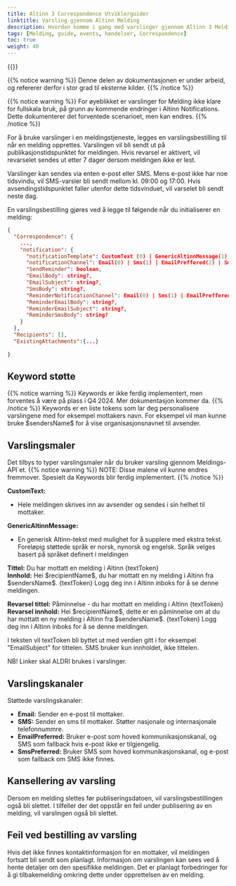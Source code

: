 ```yaml
---
title: Altinn 3 Correspondence Utviklerguider
linktitle: Varsling gjennom Altinn Melding
description: Hvordan komme i gang med varslinger gjennom Altinn 3 Melding, for utviklere
tags: [Melding, guide, events, hendelser, Correspondence]
toc: true
weight: 40
---
```


{{<children />}}

{{% notice warning  %}}
Denne delen av dokumentasjonen er under arbeid, og refererer derfor i stor grad til eksterne kilder.
{{% /notice %}}

{{% notice warning  %}}
For øyeblikket er varslinger for Melding ikke klare for fullskala bruk, på grunn av kommende endringer i Altinn Notifications.
Dette dokumenterer det forventede scenarioet, men kan endres.
{{% /notice %}}

For å bruke varslinger i en meldingstjeneste, legges en varslingsbestilling til når en melding opprettes. Varslingen vil bli sendt ut på publikasjonstidspunktet for meldingen. Hvis revarsel er aktivert, vil revarselet sendes ut etter 7 dager dersom meldingen ikke er lest.

Varslinger kan sendes via enten e-post eller SMS. Mens e-post ikke har noe tidsvindu, vil SMS-varsler bli sendt mellom kl. 09:00 og 17:00. Hvis avsendingstidspunktet faller utenfor dette tidsvinduet, vil varselet bli sendt neste dag.

En varslingsbestilling gjøres ved å legge til følgende når du initialiserer en melding:

```json
{
  "Correspondence": {
    ...,
    "notification": {
      "notificationTemplate": CustomText (0) | GenericAltinnMessage(1),
      "notificationChannel": Email(0) | Sms(1) | EmailPreffered(2) | SmsPreffered(3),
      "SendReminder": boolean,
      "EmailBody": string?, 
      "EmailSubject": string?,
      "SmsBody": string?,
      "ReminderNotificationChannel": Email(0) | Sms(1) | EmailPreffered(2) | SmsPreffered(3), 
      "ReminderEmailBody": string?,
      "ReminderEmailSubject": string?,
      "ReminderSmsBody": string? 
    }
  },
  "Recipients": [],
  "ExistingAttachments":{...}
 
}
```

## Keyword støtte
{{% notice warning  %}}
Keywords er ikke ferdig implementert, men forventes å være på plass i Q4 2024. Mer dokumentasjon kommer da. 
{{% /notice %}}
Keywords er en liste tokens som lar deg personalisere varslingene med for eksempel mottakers navn. For eksempel vil man kunne bruke \$sendersName\$ for å vise organisasjonsnavnet til avsender. 

## Varslingsmaler
Det tilbys to typer varslingsmaler når du bruker varsling gjennom Meldings-API`et.
{{% notice warning  %}}
NOTE: Disse malene vil kunne endres fremmover. Spesielt da Keywords blir ferdig implementert. 
{{% /notice %}}

**CustomText:** 
- Hele meldingen skrives inn av avsender og sendes i sin helhet til mottaker. 

**GenericAltinnMessage:** 
- En generisk Altinn-tekst med mulighet for å supplere med ekstra tekst. Foreløpig støttede språk er norsk, nynorsk og engelsk. Språk velges basert på språket definert i meldingen 

**Tittel:** Du har mottatt en melding i Altinn {textToken}<br>
**Innhold:** Hei \$recipientName\$, du har mottatt en ny melding i Altinn fra \$sendersName\$. {textToken} Logg deg inn i Altinn inboks for å se denne meldingen.

**Revarsel tittel:** Påminnelse - du har mottatt en melding i Altinn {textToken}<br>
**Revarsel innhold:** Hei \$recipientName\$, dette er en påminnelse om at du har mottatt en ny melding i Altinn fra \$sendersName\$. {textToken} Logg deg inn i Altinn inboks for å se denne meldingen.

I teksten vil textToken bli byttet ut med verdien gitt i for eksempel "EmailSubject" for tittelen. SMS bruker kun innholdet, ikke tittelen.

NB! Linker skal ALDRI brukes i varslinger. 

## Varslingskanaler 
Støttede varslingskanaler: 
- **Email:** Sender en e-post til mottaker.
- **SMS:** Sender en sms til mottaker. Støtter nasjonale og internasjonale telefonnummre.
- **EmailPreferred:** Bruker e-post som hoved kommunikasjonskanal, og SMS som fallback hvis e-post ikke er tilgjengelig.
- **SmsPreferred:** Bruker SMS som hoved kommunikasjonskanal, og e-post som fallback om SMS ikke finnes.

## Kansellering av varsling
Dersom en melding slettes før publiseringsdatoen, vil varslingsbestillingen også bli slettet. I tilfeller der det oppstår en feil under publisering av en melding, vil varslingen også bli slettet.

## Feil ved bestilling av varsling
Hvis det ikke finnes kontaktinformasjon for en mottaker, vil meldingen fortsatt bli sendt som planlagt. 
Informasjon om varslingen kan sees ved å hente detaljer om den spesifikke meldingen. 
Det er planlagt forbedringer for å gi tilbakemelding omkring dette under opprettelsen av en melding.